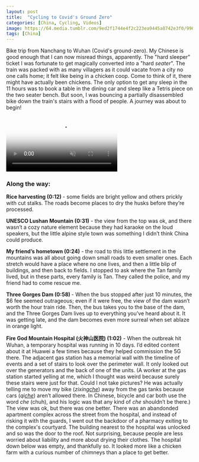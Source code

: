 ```yaml
---
layout: post
title:  "Cycling to Covid's Ground Zero"
categories: [China, Cycling, Videos]
image: https://64.media.tumblr.com/9ed2f1744e4f2c223ea9445a8742e3f0/9907ab8cffc8d91f-4a/s540x810/52ac94cd4cddb33d07d1c5ce16456ed9501a8b6b.jpg
tags: [China]
---
```




<p>Bike trip from Nanchang to Wuhan (Covid's ground-zero). My Chinese is good enough that I can now misread things, apparently. The "hard sleeper" ticket I was fortunate to get magically converted into a "hard <em>seater</em>". The train was packed with as many villagers as it could vacate from a city no one calls home; it felt like being in a chicken coop. Come to think of it, there might have actually been chickens. The only option to get any sleep in the 11 hours was to book a table in the dining car and sleep like a Tetris piece on the two seater bench. But soon, I was bouncing a partially disassembled bike down the train's stairs with a flood of people. A journey was about to begin!</p>


<div>
<video controls="controls" autoplay="autoplay" muted="muted" poster="https://64.media.tumblr.com/9ed2f1744e4f2c223ea9445a8742e3f0/9907ab8cffc8d91f-4a/s540x810/52ac94cd4cddb33d07d1c5ce16456ed9501a8b6b.jpg"><source src="https://va.media.tumblr.com/tumblr_r0t4fof84f1ubdk8f.mp4" type="video/mp4"></video>
</div>

<h3>Along the way:</h3>

<p><strong>Rice harvesting (0:12) </strong> - some fields are bright yellow and others prickly with cut stalks. The roads become places to dry the husks before they&rsquo;re processed.</p>

<p><strong>UNESCO Lushan Mountain (0:31)</strong> - the view from the top was ok, and there wasn&rsquo;t a cozy nature element because they had karaoke on the loud speakers, but the little alpine style town was something I didn&rsquo;t think China could produce.</p>

<p><strong>My friend&rsquo;s hometown (0:24)</strong> - the road to this little settlement in the mountains was all about going down small roads to even smaller ones. Each stretch would have a place where no one lives, and then a little blip of buildings, and then back to fields. I stopped to ask where the Tan family lived, but in these parts, every family is Tan. They called the police, and my friend had to come rescue me.</p>

<p><strong>Three Gorges Dam (0:58)</strong><strong> </strong> - When the bus stopped after just 10 minutes, the $6 fee seemed outrageous; even if it were free, the view of the dam wasn&rsquo;t worth the hour train ride. Then, the bus takes you to the base of the dam, and the Three Gorges Dam lives up to everything you&rsquo;ve heard about it. It was getting late, and the dam becomes even more surreal when set ablaze in orange light.</p>

<p><strong>Fire God Mountain Hospital (火神山医院) (1:02)</strong> - When the outbreak hit Wuhan, a temporary hospital was running in 10 days. I&rsquo;d edited content about it at Huawei a few times because they helped commission the 5G there. The adjacent gas station has a memorial wall with the timeline of events and a set of stairs to look over the perimeter wall. It only looked out over the generators and the back of one of the units. (A worker at the gas station started yelling at me, which I thought was weird because surely these stairs were just for that. Could I not take pictures? He was actually telling me to move my bike (<em>zixing<u>che</u></em>) away from the gas tanks because cars (<em>qi<u>che</u></em>) aren&rsquo;t allowed there. In Chinese, bicycle and car both use the word <em>che </em>(chuh), and his logic was that any kind of <em>che</em> shouldn&rsquo;t be there.) The view was ok, but there was one better. There was an abandonded apartment complex across the street from the hospital, and instead of risking it with the guards, I went out the backdoor of a pharmacy exiting to the complex&#39;s courtyard. The building nearest to the hospital was unlocked and so was the door to the roof. Not surprising, because people are less worried about liability and more about drying their clothes. The hospital down below was empty, and thankfully so. It looked more like a chicken farm with a curious number of chimneys than a place to get better.</p>
